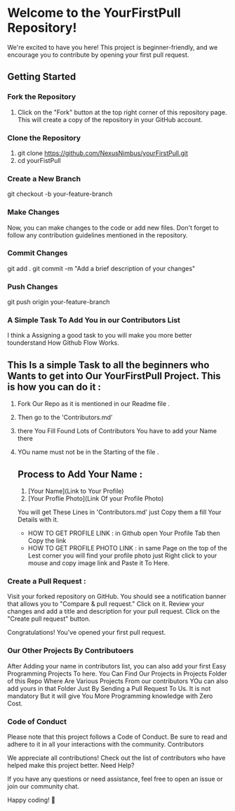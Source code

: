 # Welcome to the YourFirstPull Repository!

We're excited to have you here! This project is beginner-friendly, and we encourage you to contribute by opening your first pull request.

## Getting Started

### Fork the Repository

1. Click on the "Fork" button at the top right corner of this repository page. This will create a copy of the repository in your GitHub account.

### Clone the Repository

1. git clone https://github.com/NexusNimbus/yourFirstPull.git
2. cd yourFistPull

### Create a New Branch

git checkout -b your-feature-branch

### Make Changes

Now, you can make changes to the code or add new files. Don't forget to follow any contribution guidelines mentioned in the repository.

### Commit Changes

git add .
git commit -m "Add a brief description of your changes"

### Push Changes

git push origin your-feature-branch

### A Simple Task To Add You in our Contributors List

I think a Assigning a good task to you will make you more better tounderstand How Github Flow Works.

This Is a simple Task to all the beginners who Wants to get into Our YourFirstPull Project.
This is how you can do it :
- 
1. Fork Our Repo as it is mentioned in our Readme file .
2. Then go to the 'Contributors.md'
3. there You Fill Found Lots of Contributors You have to add your Name there
4. YOu name must not be in the Starting of the file .

   Process to Add Your Name :
   -
   1. [Your Name](Link to Your Profile)
   2. [Your Proflie Photo](Link Of your Profile Photo)

   You will get These Lines in 'Contributors.md' just Copy them a fill Your Details with it.
   - HOW TO GET PROFILE LINK : in Github open Your Profile Tab then Copy the link
   - HOW TO GET PROFILE PHOTO LINK : in same Page on the top of the Lest corner you will find your profile photo just Right click to your mouse and copy image link and Paste it To Here.

### Create a Pull Request :
    
  Visit your forked repository on GitHub.
    You should see a notification banner that allows you to "Compare & pull request." Click on it.
    Review your changes and add a title and description for your pull request.
    Click on the "Create pull request" button.

Congratulations! You've opened your first pull request.

### Our Other Projects By Contributoers 
After Adding your name in contributors list, you can also add your first Easy Programming Projects To here.
You Can Find Our Projects in Projects Folder of this Repo Where Are Various Projects From our contributors YOu can also add yours in that Folder Just By Sending a Pull Request To Us. 
It is not mandatory But it will give You More Programming knowledge with Zero Cost.

### Code of Conduct

Please note that this project follows a Code of Conduct. Be sure to read and adhere to it in all your interactions with the community.
Contributors

We appreciate all contributions! Check out the list of contributors who have helped make this project better.
Need Help?

If you have any questions or need assistance, feel free to open an issue or join our community chat.

Happy coding! 🚀
